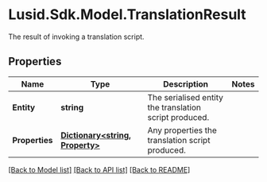 # Lusid.Sdk.Model.TranslationResult
The result of invoking a translation script.

## Properties

Name | Type | Description | Notes
------------ | ------------- | ------------- | -------------
**Entity** | **string** | The serialised entity the translation script produced. | 
**Properties** | [**Dictionary&lt;string, Property&gt;**](Property.md) | Any properties the translation script produced. | 

[[Back to Model list]](../README.md#documentation-for-models) [[Back to API list]](../README.md#documentation-for-api-endpoints) [[Back to README]](../README.md)

